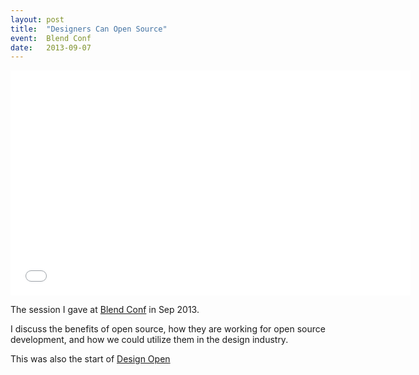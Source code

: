```yaml
---
layout: post
title:  "Designers Can Open Source"
event:  Blend Conf
date:   2013-09-07
---
```

<div class="videoWrapper">
  <iframe width="640" height="360" src="//www.youtube.com/embed/djf8sLjtbzU?rel=0&amp;controls=0&amp;showinfo=0" frameborder="0" allowfullscreen></iframe>
</div>

The session I gave at [Blend Conf](http://2013.blendconf.com/schedule/designers-can-open-source/) in Sep 2013.

I discuss the benefits of open source, how they are working for open source development, and how we could utilize them in the design industry.

This was also the start of [Design Open](http://designopen.org)
